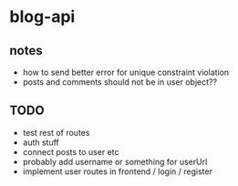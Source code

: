 # blog-api

## notes

- how to send better error for unique constraint violation
- posts and comments should not be in user object??

## TODO

- test rest of routes
- auth stuff
- connect posts to user etc
- probably add username or something for userUrl
- implement user routes in frontend / login / register
